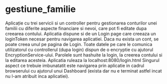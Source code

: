 # gestiune_familie
Aplicație cu trei servicii si un controller pentru gestionarea conturilor unei familii cu diferite aspecte financiare si nevoi, care pot fi editate dupa creearea contului. Aplicatia dispune si de un Login page care creeaza un loginToken necesar pentru navigarea aplicatiei. Daca nu exista un cont, se poate creea unul pe pagina de Login. Toate datele pe care le comunica utilizatorul cu controllerul (dupa login) dispun de o encryptie cu ajutorul EncryptionService-ului. Parolele sunt hashuite la login, la creerea contului si la editarea acesteia.
Aplicatia ruleaza la localhost:8080/login.html
Singurul aspect ce trebuie imbunatatit este navigarea prin aplicatie in cadrul browserului cu ajutorul unui Dashboard (exista dar nu e terminat astfel incat nu l-am atribuit inca aplicatiei).
